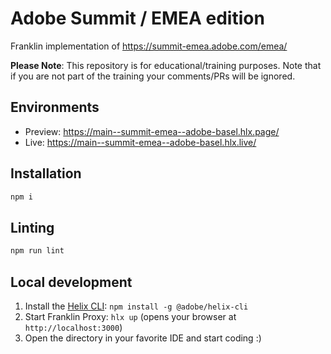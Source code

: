 # Adobe Summit / EMEA edition
Franklin implementation of https://summit-emea.adobe.com/emea/

**Please Note**:  This repository is for educational/training purposes. Note that if you are not part of the training your comments/PRs will be ignored.

## Environments
- Preview: https://main--summit-emea--adobe-basel.hlx.page/
- Live: https://main--summit-emea--adobe-basel.hlx.live/

## Installation

```sh
npm i
```

## Linting

```sh
npm run lint
```

## Local development

1. Install the [Helix CLI](https://github.com/adobe/helix-cli): `npm install -g @adobe/helix-cli`
1. Start Franklin Proxy: `hlx up` (opens your browser at `http://localhost:3000`)
1. Open the directory in your favorite IDE and start coding :)


